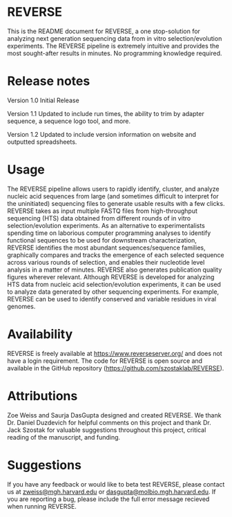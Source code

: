 # REVERSE
This is the README document for REVERSE, a one stop-solution for analyzing next generation sequencing data from in vitro selection/evolution experiments. The REVERSE pipeline is extremely intuitive and provides the most sought-after results in minutes. No programming knowledge required.                             

# Release notes

Version 1.0 Initial Release

Version 1.1 Updated to include run times, the ability to trim by adapter sequence, a sequence logo tool, and more.

Version 1.2 Updated to include version information on website and outputted spreadsheets.


# Usage
The REVERSE pipeline allows users to rapidly identify, cluster, and analyze nucleic acid sequences from large (and sometimes difficult to interpret for the uninitiated) sequencing files to generate usable results with a few clicks. REVERSE takes as input multiple FASTQ files from high-throughput sequencing (HTS) data obtained from different rounds of in vitro selection/evolution experiments. As an alternative to experimentalists spending time on laborious computer programming analyses to identify functional sequences to be used for downstream characterization, REVERSE identifies the most abundant sequences/sequence families, graphically compares and tracks the emergence of each selected sequence across various rounds of selection, and enables their nucleotide level analysis in a matter of minutes. REVERSE also generates publication quality figures wherever relevant. Although REVERSE is developed for analyzing HTS data from nucleic acid selection/evolution experiments, it can be used to analyze data generated by other sequencing experiments. For example, REVERSE can be used to identify conserved and variable residues in viral genomes.

# Availability
REVERSE is freely available at https://www.reverseserver.org/ and does not have a login requirement. The code for REVERSE is open source and available in the GitHub repository (https://github.com/szostaklab/REVERSE).

# Attributions
Zoe Weiss and Saurja DasGupta designed and created REVERSE. We thank Dr. Daniel Duzdevich for helpful comments on this project and thank Dr. Jack Szostak for valuable suggestions throughout this project, critical reading of the manuscript, and funding.

# Suggestions
If you have any feedback or would like to beta test REVERSE, please contact us at zweiss@mgh.harvard.edu or dasgupta@molbio.mgh.harvard.edu. If you are reporting a bug, please include the full error message recieved when running REVERSE.
